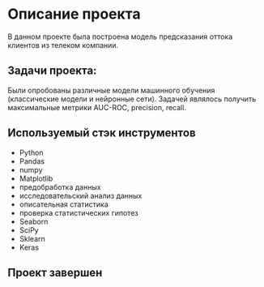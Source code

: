 # Описание проекта
В данном проекте была построена модель предсказания оттока клиентов из телеком компании.
## Задачи проекта: 
Были опробованы различные модели машинного обучения (классические модели и нейронные сети). Задачей являлось получить максимальные метрики AUC-ROC, precision, recall.
## Используемый стэк инструментов
- Python
- Pandas
- numpy
- Matplotlib
- предобработка данных
- исследовательский анализ данных
- описательная статистика
- проверка статистических гипотез
- Seaborn
- SciPy
- Sklearn
- Keras
## Проект завершен
